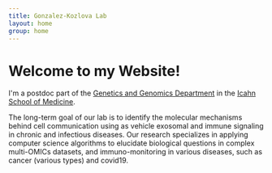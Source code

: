 ```yaml
---
title: Gonzalez-Kozlova Lab
layout: home
group: home
---
```


# Welcome to my Website!

I'm a postdoc part of the [Genetics and Genomics Department](https://icahn.mssm.edu/research/genomics?page_id=13) in the [Icahn School of Medicine](https://icahn.mssm.edu/).

The long-term goal of our lab is to identify the molecular mechanisms behind cell communication using as vehicle exosomal and immune signaling in chronic and infectious diseases. Our research specializes in applying computer science algorithms to elucidate biological questions in complex multi-OMICs datasets, and immuno-monitoring in various diseases, such as cancer (various types) and covid19. 
